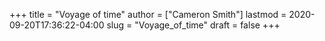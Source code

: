 +++
title = "Voyage of time"
author = ["Cameron Smith"]
lastmod = 2020-09-20T17:36:22-04:00
slug = "Voyage_of_time"
draft = false
+++
